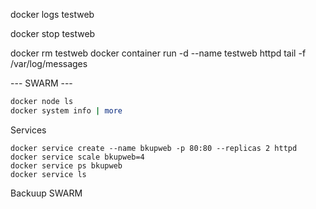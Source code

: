 docker logs testweb

docker stop testweb

docker rm testweb
docker container run -d --name testweb httpd
tail -f /var/log/messages

--- SWARM ---

```sh
docker node ls
docker system info | more
```

Services
```
docker service create --name bkupweb -p 80:80 --replicas 2 httpd
docker service scale bkupweb=4
docker service ps bkupweb
docker service ls
```

Backuup SWARM
```

```